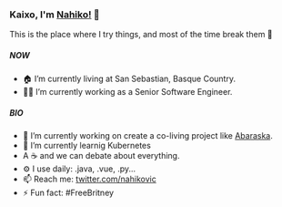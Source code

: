 ### Kaixo, I'm [Nahiko!](https://github.com/Elektroi/Elektroi) 👋

This is the place where I try things, and most of the time break them :rofl:

##### NOW
- 🏠 I’m currently living at San Sebastian, Basque Country.
- 👨‍💻 I’m currently working as a Senior Software Engineer.
  
##### BIO
- 🔭 I’m currently working on create a co-living project like [Abaraska](https://abaraskaetxea.eus).
- 🌱 I’m currently learnig Kubernetes
- A ☕️ and we can debate about everything.
- ⚙ ️I use daily: .java, .vue, .py...
- 📫 Reach me: [twitter.com/nahikovic](https://twitter.com/nahikovic)
- ⚡️ Fun fact: #FreeBritney 

